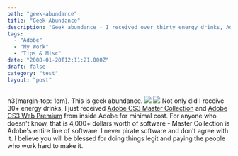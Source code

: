 ```yaml
---
path: "geek-abundance"
title: "Geek Abundance"
description: "Geek abundance - I received over thirty energy drinks, Adobe CS3 Master Collection and Adobe CS3 Web Premium."
tags: 
  - "Adobe"
  - "My Work"
  - "Tips & Misc"
date: "2008-01-20T12:11:21.000Z"
draft: false
category: "test"
layout: "post"
---
```


h3{margin-top: 1em}. This is geek abundance.
![](http://marcgrabanski.com/img/energy-drinks.jpg)
![](http://marcgrabanski.com/img/adobe-cs3-master.jpg)
Not only did I receive 30+ energy drinks, I just received [Adobe CS3 Master Collection](http://www.adobe.com/products/creativesuite/mastercollection/) and [Adobe CS3 Web Premium](http://www.adobe.com/products/creativesuite/web/?xNav=WP) from inside Adobe for minimal cost. For anyone who doesn't know, that is 4,000+ dollars worth of software - Master Collection is Adobe's entire line of software. I never pirate software and don't agree with it. I believe you will be blessed for doing things legit and paying the people who work hard to make it.